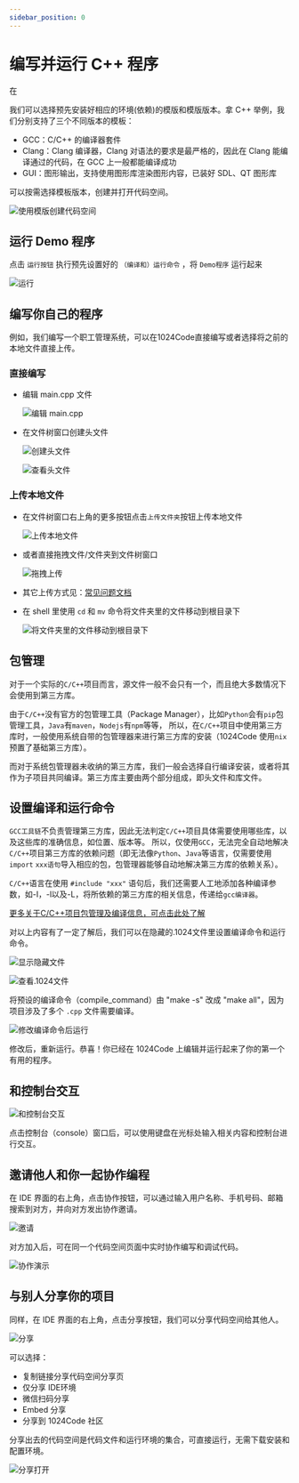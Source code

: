```yaml
---
sidebar_position: 0
---
```


# 编写并运行 C++ 程序

在 








我们可以选择预先安装好相应的环境(依赖)的模版和模版版本。拿 C++ 举例，我们分别支持了三个不同版本的模板：

- GCC：C/C++ 的编译器套件
- Clang：Clang 编译器，Clang 对语法的要求是最严格的，因此在 Clang 能编译通过的代码，在 GCC 上一般都能编译成功
- GUI：图形输出，支持使用图形库渲染图形内容，已装好 SDL、QT 图形库

可以按需选择模板版本，创建并打开代码空间。

![使用模版创建代码空间](https://1024-staging-1258723534.cos.ap-guangzhou.myqcloud.com/doc_assets/%E4%BD%BF%E7%94%A8%E6%A8%A1%E6%9D%BF.png)


## 运行 Demo 程序

点击 `运行按钮` 执行预先设置好的 `（编译和）运行命令` ，将 `Demo程序` 运行起来

![运行](https://1024-staging-1258723534.cos.ap-guangzhou.myqcloud.com/doc_assets/5401666077814_.pic.jpg)


## 编写你自己的程序

例如，我们编写一个职工管理系统，可以在1024Code直接编写或者选择将之前的本地文件直接上传。

### 直接编写

- 编辑 main.cpp 文件
  
  ![编辑 main.cpp](https://1024-staging-1258723534.cos.ap-guangzhou.myqcloud.com/doc_assets/editmaincpp.png)
  
- 在文件树窗口创建头文件

  ![创建头文件](https://1024-staging-1258723534.cos.ap-guangzhou.myqcloud.com/doc_assets/%E5%88%9B%E5%BB%BA%E5%A4%B4%E6%96%87%E4%BB%B6.png)

  ![查看头文件](https://1024-staging-1258723534.cos.ap-guangzhou.myqcloud.com/doc_assets/%E6%9F%A5%E7%9C%8B%E5%A4%B4%E6%96%87%E4%BB%B6.png)


### 上传本地文件

- 在文件树窗口右上角的更多按钮点击`上传文件夹`按钮上传本地文件
  
  ![上传本地文件](https://1024-staging-1258723534.cos.ap-guangzhou.myqcloud.com/doc_assets/gif-04.gif)

- 或者直接拖拽文件/文件夹到文件树窗口

  ![拖拽上传](https://1024-staging-1258723534.cos.ap-guangzhou.myqcloud.com/doc_assets/gif-02.gif)

- 其它上传方式见：[常见问题文档](https://docs.1024code.com/start/FAQ#2-%E4%B8%8A%E4%BC%A0%E6%96%87%E4%BB%B6%E6%9C%89%E4%BB%80%E4%B9%88%E9%99%90%E5%88%B6)
- 在 shell 里使用 `cd` 和 `mv` 命令将文件夹里的文件移动到根目录下

  ![将文件夹里的文件移动到根目录下](https://1024-staging-1258723534.cos.ap-guangzhou.myqcloud.com/doc_assets/WX20221018-165224%402x.png)
  
  
## 包管理

对于一个实际的`C/C++`项目而言，源文件一般不会只有一个，而且绝大多数情况下会使用到第三方库。 

由于`C/C++`没有官方的包管理工具（Package Manager），比如`Python`会有`pip`包管理工具，`Java`有`maven`，`Nodejs`有`npm`等等， 所以，在`C/C++`项目中使用第三方库时，一般使用系统自带的包管理器来进行第三方库的安装（1024Code 使用`nix`预置了基础第三方库）。

而对于系统包管理器未收纳的第三方库，我们一般会选择自行编译安装，或者将其作为子项目共同编译。第三方库主要由两个部分组成，即头文件和库文件。 

## 设置编译和运行命令

`GCC工具链`不负责管理第三方库，因此无法判定`C/C++`项目具体需要使用哪些库，以及这些库的准确信息，如位置、版本等。 所以，仅使用`GCC`，无法完全自动地解决`C/C++`项目第三方库的依赖问题（即无法像`Python`、`Java`等语言，仅需要使用`import` `xxx语句`导入相应的包，包管理器能够自动地解决第三方库的依赖关系）。 

`C/C++`语言在使用 `#include "xxx"` 语句后，我们还需要人工地添加各种编译参数，如-I，-l以及-L，将所依赖的第三方库的相关信息，传递给`gcc编译器`。

[更多关于C/C++项目包管理及编译信息，可点击此处了解](https://zhuanlan.zhihu.com/p/342151242)


对以上内容有了一定了解后，我们可以在隐藏的.1024文件里设置编译命令和运行命令。

![显示隐藏文件](https://1024-staging-1258723534.cos.ap-guangzhou.myqcloud.com/doc_assets/5421666083446_.pic.jpg)

![查看.1024文件](https://1024-staging-1258723534.cos.ap-guangzhou.myqcloud.com/doc_assets/5431666083541_.pic.jpg)

将预设的编译命令（compile_command）由 "make -s" 改成 "make all"，因为项目涉及了多个 `.cpp` 文件需要编译。 

![修改编译命令后运行](https://1024-staging-1258723534.cos.ap-guangzhou.myqcloud.com/doc_assets/gif-03.gif)

修改后，重新运行。恭喜！你已经在 1024Code 上编辑并运行起来了你的第一个有用的程序。

## 和控制台交互

![和控制台交互](https://1024-staging-1258723534.cos.ap-guangzhou.myqcloud.com/doc_assets/gif-05.gif)

点击控制台（console）窗口后，可以使用键盘在光标处输入相关内容和控制台进行交互。

## 邀请他人和你一起协作编程

在 IDE 界面的右上角，点击协作按钮，可以通过输入用户名称、手机号码、邮箱搜索到对方，并向对方发出协作邀请。

![邀请](https://1024-staging-1258723534.cos.ap-guangzhou.myqcloud.com/doc_assets/%E9%82%80%E8%AF%B7.png)

对方加入后，可在同一个代码空间页面中实时协作编写和调试代码。

![协作演示](https://1024-staging-1258723534.cos.ap-guangzhou.myqcloud.com/doc_assets/gif-06-2.gif)

## 与别人分享你的项目

同样，在 IDE 界面的右上角，点击分享按钮，我们可以分享代码空间给其他人。

![分享](https://1024-staging-1258723534.cos.ap-guangzhou.myqcloud.com/doc_assets/%E5%88%86%E4%BA%AB.png)

可以选择：
- 复制链接分享代码空间分享页
- 仅分享 IDE环境
- 微信扫码分享
- Embed 分享
- 分享到 1024Code 社区

分享出去的代码空间是代码文件和运行环境的集合，可直接运行，无需下载安装和配置环境。

![分享打开](https://1024-staging-1258723534.cos.ap-guangzhou.myqcloud.com/doc_assets/gif-01.gif)



